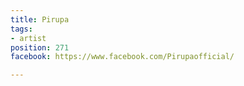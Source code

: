 ```yaml
---
title: Pirupa
tags:
- artist
position: 271
facebook: https://www.facebook.com/Pirupaofficial/

---
```


